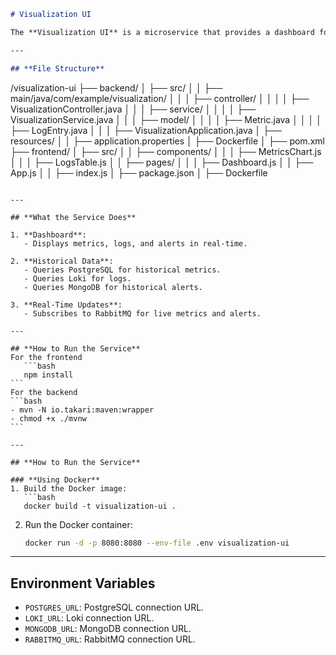 ```markdown
# Visualization UI

The **Visualization UI** is a microservice that provides a dashboard for visualizing metrics, logs, and alerts. It integrates with **RabbitMQ** for real-time updates, **PostgreSQL** for historical metrics, **Loki** for logs, and **MongoDB** for alerts.

---

## **File Structure**
```

/visualization-ui
├── backend/
│ ├── src/
│ │ ├── main/java/com/example/visualization/
│ │ │ ├── controller/
│ │ │ │ ├── VisualizationController.java
│ │ │ ├── service/
│ │ │ │ ├── VisualizationService.java
│ │ │ ├── model/
│ │ │ │ ├── Metric.java
│ │ │ │ ├── LogEntry.java
│ │ │ ├── VisualizationApplication.java
│ ├── resources/
│ │ ├── application.properties
│ ├── Dockerfile
│ ├── pom.xml
├── frontend/
│ ├── src/
│ │ ├── components/
│ │ │ ├── MetricsChart.js
│ │ │ ├── LogsTable.js
│ │ ├── pages/
│ │ │ ├── Dashboard.js
│ │ ├── App.js
│ │ ├── index.js
│ ├── package.json
│ ├── Dockerfile

````

---

## **What the Service Does**

1. **Dashboard**:
   - Displays metrics, logs, and alerts in real-time.

2. **Historical Data**:
   - Queries PostgreSQL for historical metrics.
   - Queries Loki for logs.
   - Queries MongoDB for historical alerts.

3. **Real-Time Updates**:
   - Subscribes to RabbitMQ for live metrics and alerts.

---

## **How to Run the Service**
For the frontend
   ```bash
   npm install
```
For the backend
```bash
- mvn -N io.takari:maven:wrapper
- chmod +x ./mvnw
```

---

## **How to Run the Service**

### **Using Docker**
1. Build the Docker image:
   ```bash
   docker build -t visualization-ui .
````

2. Run the Docker container:
   ```bash
   docker run -d -p 8080:8080 --env-file .env visualization-ui
   ```

---

## **Environment Variables**

- `POSTGRES_URL`: PostgreSQL connection URL.
- `LOKI_URL`: Loki connection URL.
- `MONGODB_URL`: MongoDB connection URL.
- `RABBITMQ_URL`: RabbitMQ connection URL.
